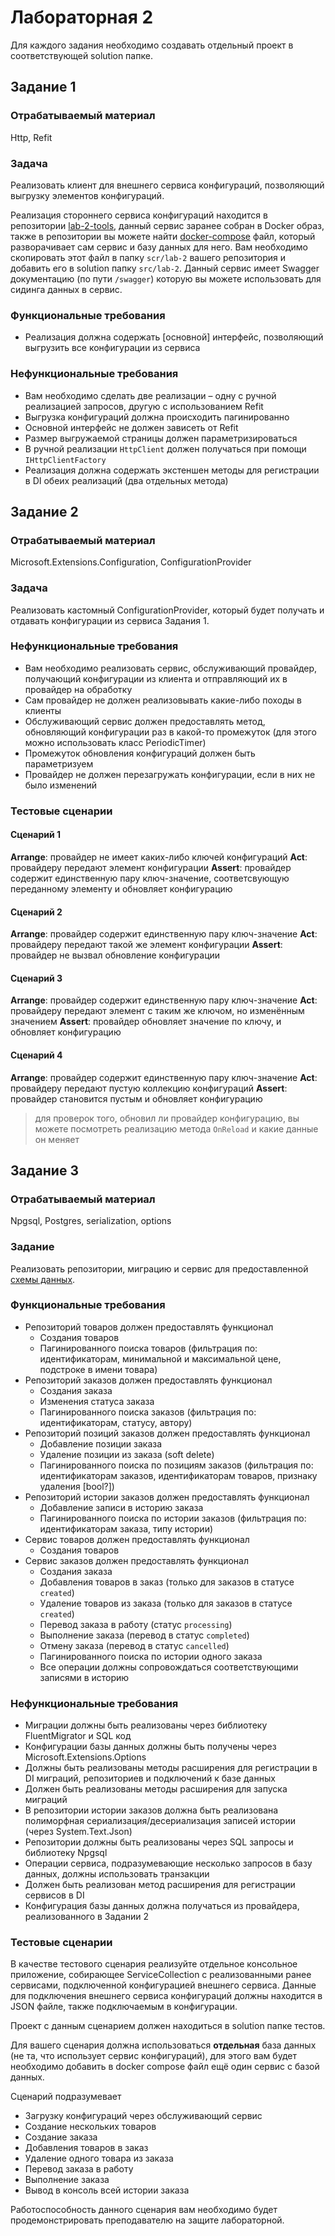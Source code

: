 # Лабораторная 2

Для каждого задания необходимо создавать отдельный проект в соответствующей solution папке.

## Задание 1

### Отрабатываемый материал

Http, Refit

### Задача

Реализовать клиент для внешнего сервиса конфигураций, позволяющий выгрузку элементов конфигураций.

Реализация стороннего сервиса конфигураций находится в
репозитории [lab-2-tools](https://github.com/is-csms-y26/lab-2-tools), данный сервис заранее собран в Docker образ,
также в репозитории вы можете
найти [docker-compose](https://github.com/is-csms-y26/lab-2-tools/blob/master/docker-compose.yaml) файл, который
разворачивает сам сервис и базу данных для него. Вам необходимо скопировать этот файл в папку `scr/lab-2` вашего
репозитория и добавить его в solution папку `src/lab-2`. Данный сервис имеет Swagger документацию (по пути `/swagger`)
которую вы можете использовать для сидинга данных в сервис.

### Функциональные требования

- Реализация должна содержать [основной] интерфейс, позволяющий выгрузить все конфигурации из сервиса

### Нефункциональные требования

- Вам необходимо сделать две реализации – одну с ручной реализацией запросов, другую с использованием Refit
- Выгрузка конфигураций должна происходить пагинированно
- Основной интерфейс не должен зависеть от Refit
- Размер выгружаемой страницы должен параметризироваться
- В ручной реализации `HttpClient` должен получаться при помощи `IHttpClientFactory`
- Реализация должна содержать экстеншен методы для регистрации в DI обеих реализаций (два отдельных метода)

## Задание 2

### Отрабатываемый материал

Microsoft.Extensions.Configuration, ConfigurationProvider

### Задача

Реализовать кастомный ConfigurationProvider, который будет получать и отдавать конфигурации из сервиса Задания 1.

### Нефункциональные требования

- Вам необходимо реализовать сервис, обслуживающий провайдер, получающий конфигурации из клиента и отправляющий их в
  провайдер на обработку
- Сам провайдер не должен реализовывать какие-либо походы в клиенты
- Обслуживающий сервис должен предоставлять метод, обновляющий конфигурации раз в какой-то промежуток (для этого можно
  использовать класс PeriodicTimer)
- Промежуток обновления конфигураций должен быть параметризуем
- Провайдер не должен перезагружать конфигурации, если в них не было изменений

### Тестовые сценарии

#### Сценарий 1

**Arrange**: провайдер не имеет каких-либо ключей конфигураций
**Act**: провайдеру передают элемент конфигурации
**Assert**: провайдер содержит единственную пару ключ-значение, соответсвующую переданному элементу и обновляет
конфигурацию

#### Сценарий 2

**Arrange**: провайдер содержит единственную пару ключ-значение
**Act**: провайдеру передают такой же элемент конфигурации
**Assert**: провайдер не вызвал обновление конфигурации

#### Сценарий 3

**Arrange**: провайдер содержит единственную пару ключ-значение
**Act**: провайдеру передают элемент с таким же ключом, но изменённым значением
**Assert**: провайдер обновляет значение по ключу, и обновляет конфигурацию

#### Сценарий 4

**Arrange**: провайдер содержит единственную пару ключ-значение
**Act**: провайдеру передают пустую коллекцию конфигураций
**Assert**: провайдер становится пустым и обновляет конфигурацию

> для проверок того, обновил ли провайдер конфигурацию, вы можете посмотреть реализацию метода `OnReload` и какие данные
> он меняет

## Задание 3

### Отрабатываемый материал

Npgsql, Postgres, serialization, options

### Задание

Реализовать репозитории, миграцию и сервис для предоставленной [схемы данных](lab-2-task-3.sql).

### Функциональные требования

- Репозиторий товаров должен предоставлять функционал
    - Создания товаров
    - Пагинированного поиска товаров (фильтрация по: идентификаторам, минимальной и максимальной цене, подстроке в имени
      товара)
- Репозиторий заказов должен предоставлять функционал
    - Создания заказа
    - Изменения статуса заказа
    - Пагинированного поиска заказов (фильтрация по: идентификаторам, статусу, автору)
- Репозиторий позиций заказов должен предоставлять функционал
    - Добавление позиции заказа
    - Удаление позиции из заказа (soft delete)
    - Пагинированного поиска по позициям заказов (фильтрация по: идентификаторам заказов, идентификаторам товаров,
      признаку удаления [bool?])
- Репозиторий истории заказов должен предоставлять функционал
    - Добавление записи в историю заказа
    - Пагинированного поиска по истории заказов (фильтрация по: идентификаторам заказа, типу истории)
- Сервис товаров должен предоставлять функционал
    - Создания товаров
- Сервис заказов должен предоставлять функционал
    - Создания заказа
    - Добавления товаров в заказ (только для заказов в статусе `created`)
    - Удаление товаров из заказа (только для заказов в статусе `created`)
    - Перевод заказа в работу (статус `processing`)
    - Выполнение заказа (перевод в статус `completed`)
    - Отмену заказа (перевод в статус `cancelled`)
    - Пагинированного поиска по истории одного заказа
    - Все операции должны сопровождаться соответствующими записями в историю

### Нефункциональные требования

- Миграции должны быть реализованы через библиотеку FluentMigrator и SQL код
- Конфигурации базы данных должны быть получены через Microsoft.Extensions.Options
- Должны быть реализованы методы расширения для регистрации в DI миграций, репозиториев и подключений к базе данных
- Должен быть реализованы методы расширения для запуска миграций
- В репозитории истории заказов должна быть реализована полиморфная сериализация/десериализация записей истории (через System.Text.Json)
- Репозитории должны быть реализованы через SQL запросы и библиотеку Npgsql
- Операции сервиса, подразумевающие несколько запросов в базу данных, должны использовать транзакции
- Должен быть реализован метод расширения для регистрации сервисов в DI
- Конфигурация базы данных должна получаться из провайдера, реализованного в Задании 2

### Тестовые сценарии

В качестве тестового сценария реализуйте отдельное консольное приложение, собирающее ServiceCollection с реализованными
ранее сервисами, подключенной конфигурацией внешнего сервиса. Данные для подключения внешнего сервиса конфигураций
должны находится в JSON файле, также подключаемым в конфигурации.

Проект с данным сценарием должен находиться в solution папке тестов.

Для вашего сценария должна использоваться **отдельная** база данных (не та, что использует сервис конфигураций), для
этого вам будет необходимо добавить в docker compose файл ещё один сервис с базой данных.

Сценарий подразумевает

- Загрузку конфигураций через обслуживающий сервис
- Создание нескольких товаров
- Создание заказа
- Добавления товаров в заказ
- Удаление одного товара из заказа
- Перевод заказа в работу
- Выполнение заказа
- Вывод в консоль всей истории заказа

Работоспособность данного сценария вам необходимо будет продемонстрировать преподавателю на защите лабораторной.